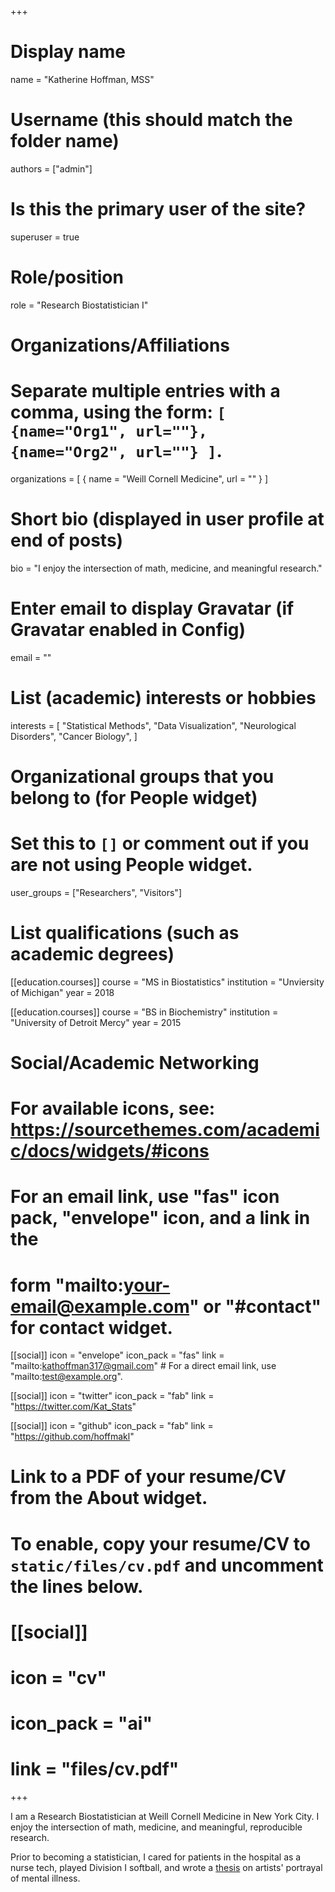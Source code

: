 +++
# Display name
name = "Katherine Hoffman, MSS"

# Username (this should match the folder name)
authors = ["admin"]

# Is this the primary user of the site?
superuser = true

# Role/position
role = "Research Biostatistician I"

# Organizations/Affiliations
#   Separate multiple entries with a comma, using the form: `[ {name="Org1", url=""}, {name="Org2", url=""} ]`.
organizations = [ { name = "Weill Cornell Medicine", url = "" } ]

# Short bio (displayed in user profile at end of posts)
bio = "I enjoy the intersection of math, medicine, and meaningful research."

# Enter email to display Gravatar (if Gravatar enabled in Config)
email = ""

# List (academic) interests or hobbies
interests = [
  "Statistical Methods",
  "Data Visualization",
  "Neurological Disorders",
  "Cancer Biology",
]

# Organizational groups that you belong to (for People widget)
#   Set this to `[]` or comment out if you are not using People widget.
user_groups = ["Researchers", "Visitors"]

# List qualifications (such as academic degrees)
[[education.courses]]
  course = "MS in Biostatistics"
  institution = "Unviersity of Michigan"
  year = 2018

[[education.courses]]
  course = "BS in Biochemistry"
  institution = "University of Detroit Mercy"
  year = 2015

# Social/Academic Networking
# For available icons, see: https://sourcethemes.com/academic/docs/widgets/#icons
#   For an email link, use "fas" icon pack, "envelope" icon, and a link in the
#   form "mailto:your-email@example.com" or "#contact" for contact widget.

[[social]]
  icon = "envelope"
  icon_pack = "fas"
  link = "mailto:kathoffman317@gmail.com"  # For a direct email link, use "mailto:test@example.org".

[[social]]
  icon = "twitter"
  icon_pack = "fab"
  link = "https://twitter.com/Kat_Stats"

[[social]]
  icon = "github"
  icon_pack = "fab"
  link = "https://github.com/hoffmakl"

# Link to a PDF of your resume/CV from the About widget.
# To enable, copy your resume/CV to `static/files/cv.pdf` and uncomment the lines below.
# [[social]]
#   icon = "cv"
#   icon_pack = "ai"
#   link = "files/cv.pdf"

+++

I am a Research Biostatistician at Weill Cornell Medicine in New York City. I enjoy the intersection of math, medicine, and meaningful, reproducible research.

Prior to becoming a statistician, I cared for patients in the hospital as a nurse tech, played Division I softball, and wrote a [thesis](http://dspace.udmercy.edu:8080/bitstream/handle/10429/777/Hoffman_UDMHonorsThesis.pdf?sequence=1) on artists' portrayal of mental illness.
